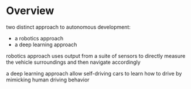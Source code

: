 # Overview

two distinct approach to autonomous development:

* a robotics approach
* a deep learning approach

robotics approach uses output from a suite of sensors to directly measure the vehicle surroundings and then navigate accordingly

a deep learning approach allow self-driving cars to learn how to drive by mimicking human driving behavior
